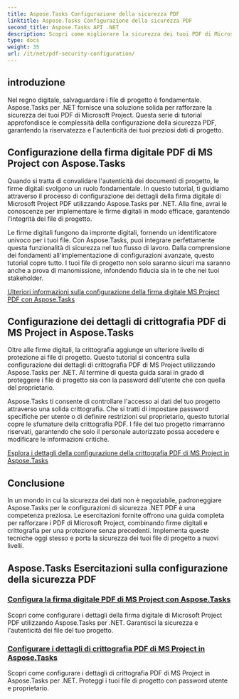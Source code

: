```yaml
---
title: Aspose.Tasks Configurazione della sicurezza PDF
linktitle: Aspose.Tasks Configurazione della sicurezza PDF
second_title: Aspose.Tasks API .NET
description: Scopri come migliorare la sicurezza dei tuoi PDF di Microsoft Project utilizzando Aspose.Tasks per .NET. Imparare le tecniche di firma digitale e crittografia.
type: docs
weight: 35
url: /it/net/pdf-security-configuration/
---
```

## introduzione

Nel regno digitale, salvaguardare i file di progetto è fondamentale. Aspose.Tasks per .NET fornisce una soluzione solida per rafforzare la sicurezza dei tuoi PDF di Microsoft Project. Questa serie di tutorial approfondisce le complessità della configurazione della sicurezza PDF, garantendo la riservatezza e l'autenticità dei tuoi preziosi dati di progetto.

## Configurazione della firma digitale PDF di MS Project con Aspose.Tasks

Quando si tratta di convalidare l'autenticità dei documenti di progetto, le firme digitali svolgono un ruolo fondamentale. In questo tutorial, ti guidiamo attraverso il processo di configurazione dei dettagli della firma digitale di Microsoft Project PDF utilizzando Aspose.Tasks per .NET. Alla fine, avrai le conoscenze per implementare le firme digitali in modo efficace, garantendo l'integrità dei file di progetto.

Le firme digitali fungono da impronte digitali, fornendo un identificatore univoco per i tuoi file. Con Aspose.Tasks, puoi integrare perfettamente questa funzionalità di sicurezza nel tuo flusso di lavoro. Dalla comprensione dei fondamenti all'implementazione di configurazioni avanzate, questo tutorial copre tutto. I tuoi file di progetto non solo saranno sicuri ma saranno anche a prova di manomissione, infondendo fiducia sia in te che nei tuoi stakeholder.

[Ulteriori informazioni sulla configurazione della firma digitale MS Project PDF con Aspose.Tasks](./pdf-digital-signature-details/)

## Configurazione dei dettagli di crittografia PDF di MS Project in Aspose.Tasks

Oltre alle firme digitali, la crittografia aggiunge un ulteriore livello di protezione ai file di progetto. Questo tutorial si concentra sulla configurazione dei dettagli di crittografia PDF di MS Project utilizzando Aspose.Tasks per .NET. Al termine di questa guida sarai in grado di proteggere i file di progetto sia con la password dell'utente che con quella del proprietario.

Aspose.Tasks ti consente di controllare l'accesso ai dati del tuo progetto attraverso una solida crittografia. Che si tratti di impostare password specifiche per utente o di definire restrizioni sul proprietario, questo tutorial copre le sfumature della crittografia PDF. I file del tuo progetto rimarranno riservati, garantendo che solo il personale autorizzato possa accedere e modificare le informazioni critiche.

[Esplora i dettagli della configurazione della crittografia PDF di MS Project in Aspose.Tasks](./pdf-encryption-details/)

## Conclusione

In un mondo in cui la sicurezza dei dati non è negoziabile, padroneggiare Aspose.Tasks per le configurazioni di sicurezza .NET PDF è una competenza preziosa. Le esercitazioni fornite offrono una guida completa per rafforzare i PDF di Microsoft Project, combinando firme digitali e crittografia per una protezione senza precedenti. Implementa queste tecniche oggi stesso e porta la sicurezza dei tuoi file di progetto a nuovi livelli.

## Aspose.Tasks Esercitazioni sulla configurazione della sicurezza PDF
### [Configura la firma digitale PDF di MS Project con Aspose.Tasks](./pdf-digital-signature-details/)
Scopri come configurare i dettagli della firma digitale di Microsoft Project PDF utilizzando Aspose.Tasks per .NET. Garantisci la sicurezza e l'autenticità dei file del tuo progetto.
### [Configurare i dettagli di crittografia PDF di MS Project in Aspose.Tasks](./pdf-encryption-details/)
Scopri come configurare i dettagli di crittografia PDF di MS Project in Aspose.Tasks per .NET. Proteggi i tuoi file di progetto con password utente e proprietario.